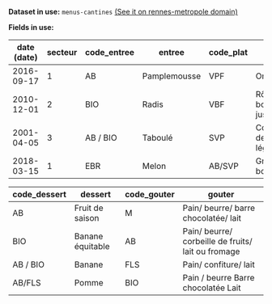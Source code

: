 **Dataset in use:** `menus-cantines` [(See it on rennes-metropole domain)](https://rennes-metropole.opendatasoft.com/explore/dataset/menus-cantines/table/)

**Fields in use:** 

| date (date) | secteur |  code_entree | entree  | code_plat | plat |  code_legumes | legumes | code_laitage |  laitage | 
|---|---|---|---|---|---|---|---|---|---|
|2016-09-17|1|AB|Pamplemousse|VPF|Omelette|AB|Salade verte|EBR|Fromage|
|2010-12-01|2|BIO|Radis|VBF|Rôti de boeuf au jus|BIO|Frites|AB|Fromage blanc|
|2001-04-05|3|AB / BIO|Taboulé|SVP|Couscous de légumes|AB / BIO|Haricots verts|LOC|Yaourt nature|
|2018-03-15|1|EBR|Melon|AB/SVP|Gratin de boulgour|EBR|Haricots beurre|BIO|Petits suisses|

|code_dessert | dessert |  code_gouter | gouter |
|---|---|---|---|
|AB|Fruit de saison|M|Pain/ beurre/ barre chocolatée/ lait|
|BIO|Banane équitable|AB|Pain/ beurre/ corbeille de fruits/ lait ou fromage|
|AB / BIO|Banane|FLS|Pain/ confiture/ lait|
|AB/FLS|Pomme|BIO|Pain / beurre Barre chocolatée Lait|